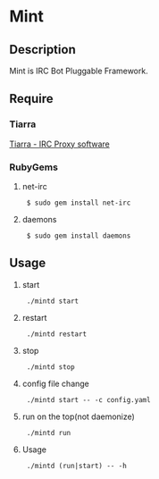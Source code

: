 Mint
================================================================================


Description
--------------------------------------------------------------------------------

Mint is IRC Bot Pluggable Framework.


Require
--------------------------------------------------------------------------------

### Tiarra

[Tiarra - IRC Proxy software](http://www.clovery.jp/tiarra/)

### RubyGems

1. net-irc

        $ sudo gem install net-irc

2. daemons

        $ sudo gem install daemons


Usage
--------------------------------------------------------------------------------

1. start

        ./mintd start

2. restart

        ./mintd restart

3. stop

        ./mintd stop

4. config file change

        ./mintd start -- -c config.yaml

5. run on the top(not daemonize)

        ./mintd run

6. Usage

        ./mintd (run|start) -- -h
